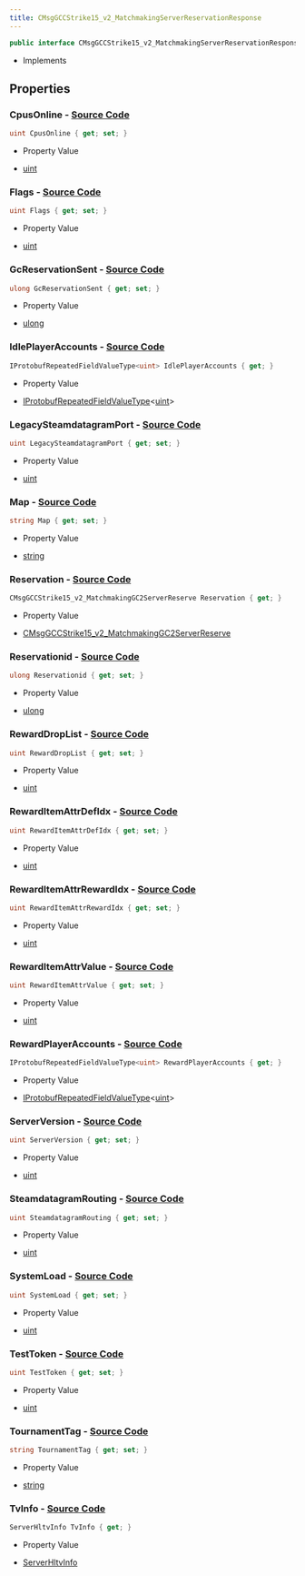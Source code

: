 ```yaml
---
title: CMsgGCCStrike15_v2_MatchmakingServerReservationResponse
---
```


```csharp
public interface CMsgGCCStrike15_v2_MatchmakingServerReservationResponse : ITypedProtobuf<CMsgGCCStrike15_v2_MatchmakingServerReservationResponse>, INativeHandle
```

- Implements

## Properties

### **CpusOnline** - [Source Code](https://github.com/swiftly-solution/swiftlys2/blob/main/managed/src/SwiftlyS2.Generated/Protobufs/Interfaces/CMsgGCCStrike15_v2_MatchmakingServerReservationResponse.cs#L67)

```csharp
uint CpusOnline { get; set; }
```

- Property Value

- [uint](https://learn.microsoft.com/dotnet/api/system.uint32)

### **Flags** - [Source Code](https://github.com/swiftly-solution/swiftlys2/blob/main/managed/src/SwiftlyS2.Generated/Protobufs/Interfaces/CMsgGCCStrike15_v2_MatchmakingServerReservationResponse.cs#L61)

```csharp
uint Flags { get; set; }
```

- Property Value

- [uint](https://learn.microsoft.com/dotnet/api/system.uint32)

### **GcReservationSent** - [Source Code](https://github.com/swiftly-solution/swiftlys2/blob/main/managed/src/SwiftlyS2.Generated/Protobufs/Interfaces/CMsgGCCStrike15_v2_MatchmakingServerReservationResponse.cs#L22)

```csharp
ulong GcReservationSent { get; set; }
```

- Property Value

- [ulong](https://learn.microsoft.com/dotnet/api/system.uint64)

### **IdlePlayerAccounts** - [Source Code](https://github.com/swiftly-solution/swiftlys2/blob/main/managed/src/SwiftlyS2.Generated/Protobufs/Interfaces/CMsgGCCStrike15_v2_MatchmakingServerReservationResponse.cs#L34)

```csharp
IProtobufRepeatedFieldValueType<uint> IdlePlayerAccounts { get; }
```

- Property Value

- [IProtobufRepeatedFieldValueType](/docs/api/shared/netmessages/iprotobufrepeatedfieldvaluetype-1)<[uint](https://learn.microsoft.com/dotnet/api/system.uint32)>

### **LegacySteamdatagramPort** - [Source Code](https://github.com/swiftly-solution/swiftlys2/blob/main/managed/src/SwiftlyS2.Generated/Protobufs/Interfaces/CMsgGCCStrike15_v2_MatchmakingServerReservationResponse.cs#L52)

```csharp
uint LegacySteamdatagramPort { get; set; }
```

- Property Value

- [uint](https://learn.microsoft.com/dotnet/api/system.uint32)

### **Map** - [Source Code](https://github.com/swiftly-solution/swiftlys2/blob/main/managed/src/SwiftlyS2.Generated/Protobufs/Interfaces/CMsgGCCStrike15_v2_MatchmakingServerReservationResponse.cs#L19)

```csharp
string Map { get; set; }
```

- Property Value

- [string](https://learn.microsoft.com/dotnet/api/system.string)

### **Reservation** - [Source Code](https://github.com/swiftly-solution/swiftlys2/blob/main/managed/src/SwiftlyS2.Generated/Protobufs/Interfaces/CMsgGCCStrike15_v2_MatchmakingServerReservationResponse.cs#L16)

```csharp
CMsgGCCStrike15_v2_MatchmakingGC2ServerReserve Reservation { get; }
```

- Property Value

- [CMsgGCCStrike15_v2_MatchmakingGC2ServerReserve](/docs/api/shared/protobufdefinitions/cmsggccstrike15_v2_matchmakinggc2serverreserve)

### **Reservationid** - [Source Code](https://github.com/swiftly-solution/swiftlys2/blob/main/managed/src/SwiftlyS2.Generated/Protobufs/Interfaces/CMsgGCCStrike15_v2_MatchmakingServerReservationResponse.cs#L13)

```csharp
ulong Reservationid { get; set; }
```

- Property Value

- [ulong](https://learn.microsoft.com/dotnet/api/system.uint64)

### **RewardDropList** - [Source Code](https://github.com/swiftly-solution/swiftlys2/blob/main/managed/src/SwiftlyS2.Generated/Protobufs/Interfaces/CMsgGCCStrike15_v2_MatchmakingServerReservationResponse.cs#L46)

```csharp
uint RewardDropList { get; set; }
```

- Property Value

- [uint](https://learn.microsoft.com/dotnet/api/system.uint32)

### **RewardItemAttrDefIdx** - [Source Code](https://github.com/swiftly-solution/swiftlys2/blob/main/managed/src/SwiftlyS2.Generated/Protobufs/Interfaces/CMsgGCCStrike15_v2_MatchmakingServerReservationResponse.cs#L37)

```csharp
uint RewardItemAttrDefIdx { get; set; }
```

- Property Value

- [uint](https://learn.microsoft.com/dotnet/api/system.uint32)

### **RewardItemAttrRewardIdx** - [Source Code](https://github.com/swiftly-solution/swiftlys2/blob/main/managed/src/SwiftlyS2.Generated/Protobufs/Interfaces/CMsgGCCStrike15_v2_MatchmakingServerReservationResponse.cs#L43)

```csharp
uint RewardItemAttrRewardIdx { get; set; }
```

- Property Value

- [uint](https://learn.microsoft.com/dotnet/api/system.uint32)

### **RewardItemAttrValue** - [Source Code](https://github.com/swiftly-solution/swiftlys2/blob/main/managed/src/SwiftlyS2.Generated/Protobufs/Interfaces/CMsgGCCStrike15_v2_MatchmakingServerReservationResponse.cs#L40)

```csharp
uint RewardItemAttrValue { get; set; }
```

- Property Value

- [uint](https://learn.microsoft.com/dotnet/api/system.uint32)

### **RewardPlayerAccounts** - [Source Code](https://github.com/swiftly-solution/swiftlys2/blob/main/managed/src/SwiftlyS2.Generated/Protobufs/Interfaces/CMsgGCCStrike15_v2_MatchmakingServerReservationResponse.cs#L31)

```csharp
IProtobufRepeatedFieldValueType<uint> RewardPlayerAccounts { get; }
```

- Property Value

- [IProtobufRepeatedFieldValueType](/docs/api/shared/netmessages/iprotobufrepeatedfieldvaluetype-1)<[uint](https://learn.microsoft.com/dotnet/api/system.uint32)>

### **ServerVersion** - [Source Code](https://github.com/swiftly-solution/swiftlys2/blob/main/managed/src/SwiftlyS2.Generated/Protobufs/Interfaces/CMsgGCCStrike15_v2_MatchmakingServerReservationResponse.cs#L25)

```csharp
uint ServerVersion { get; set; }
```

- Property Value

- [uint](https://learn.microsoft.com/dotnet/api/system.uint32)

### **SteamdatagramRouting** - [Source Code](https://github.com/swiftly-solution/swiftlys2/blob/main/managed/src/SwiftlyS2.Generated/Protobufs/Interfaces/CMsgGCCStrike15_v2_MatchmakingServerReservationResponse.cs#L55)

```csharp
uint SteamdatagramRouting { get; set; }
```

- Property Value

- [uint](https://learn.microsoft.com/dotnet/api/system.uint32)

### **SystemLoad** - [Source Code](https://github.com/swiftly-solution/swiftlys2/blob/main/managed/src/SwiftlyS2.Generated/Protobufs/Interfaces/CMsgGCCStrike15_v2_MatchmakingServerReservationResponse.cs#L64)

```csharp
uint SystemLoad { get; set; }
```

- Property Value

- [uint](https://learn.microsoft.com/dotnet/api/system.uint32)

### **TestToken** - [Source Code](https://github.com/swiftly-solution/swiftlys2/blob/main/managed/src/SwiftlyS2.Generated/Protobufs/Interfaces/CMsgGCCStrike15_v2_MatchmakingServerReservationResponse.cs#L58)

```csharp
uint TestToken { get; set; }
```

- Property Value

- [uint](https://learn.microsoft.com/dotnet/api/system.uint32)

### **TournamentTag** - [Source Code](https://github.com/swiftly-solution/swiftlys2/blob/main/managed/src/SwiftlyS2.Generated/Protobufs/Interfaces/CMsgGCCStrike15_v2_MatchmakingServerReservationResponse.cs#L49)

```csharp
string TournamentTag { get; set; }
```

- Property Value

- [string](https://learn.microsoft.com/dotnet/api/system.string)

### **TvInfo** - [Source Code](https://github.com/swiftly-solution/swiftlys2/blob/main/managed/src/SwiftlyS2.Generated/Protobufs/Interfaces/CMsgGCCStrike15_v2_MatchmakingServerReservationResponse.cs#L28)

```csharp
ServerHltvInfo TvInfo { get; }
```

- Property Value

- [ServerHltvInfo](/docs/api/shared/protobufdefinitions/serverhltvinfo)

